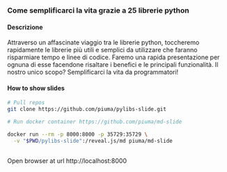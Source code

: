 ### Come semplificarci la vita grazie a 25 librerie python

#### Descrizione

Attraverso un affascinate viaggio tra le librerie python, toccheremo
rapidamente le librerie più utili e semplici da utilizzare che faranno
risparmiare tempo e linee di codice. Faremo una rapida presentazione per
ognuna di esse facendone risaltare i benefici e le principali
funzionalità. Il nostro unico scopo? Semplificarci la vita da
programmatori!

#### How to show slides

```bash
# Pull repos
git clone https://github.com/piuma/pylibs-slide.git

# Run docker container https://github.com/piuma/md-slide

docker run --rm -p 8000:8000 -p 35729:35729 \
  -v "$PWD/pylibs-slide":/reveal.js/md piuma/md-slide
  
```
Open browser at url http://localhost:8000
